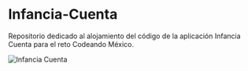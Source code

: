 Infancia-Cuenta
===============

Repositorio dedicado al alojamiento del código de la aplicación Infancia Cuenta para el reto Codeando México.

![Infancia Cuenta](https://www.dropbox.com/s/fhfvwe0wiiit7zc/mexico700.png)

